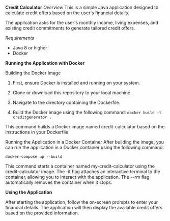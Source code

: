 **Credit Calculator**
_Overview_
This is a simple Java application designed to calculate credit offers based on the user's financial details. 

The application asks for the user's monthly income, living expenses, and existing credit commitments to generate tailored credit offers.

_Requirements_
- Java 8 or higher
- Docker

**Running the Application with Docker**

Building the Docker Image
1. First, ensure Docker is installed and running on your system.

2. Clone or download this repository to your local machine.

3. Navigate to the directory containing the Dockerfile.

4. Build the Docker image using the following command:
`docker build -t creditgenerator .`

This command builds a Docker image named credit-calculator based on the instructions in your Dockerfile.

Running the Application in a Docker Container 
After building the image, you can run the application in a Docker container using the following command:

`docker-compose up --build`

This command starts a container named my-credit-calculator using the credit-calculator image. The -it flag attaches an interactive terminal to the container, allowing you to interact with the application. The --rm flag automatically removes the container when it stops.

**Using the Application**

After starting the application, follow the on-screen prompts to enter your financial details. 
The application will then display the available credit offers based on the provided information.

